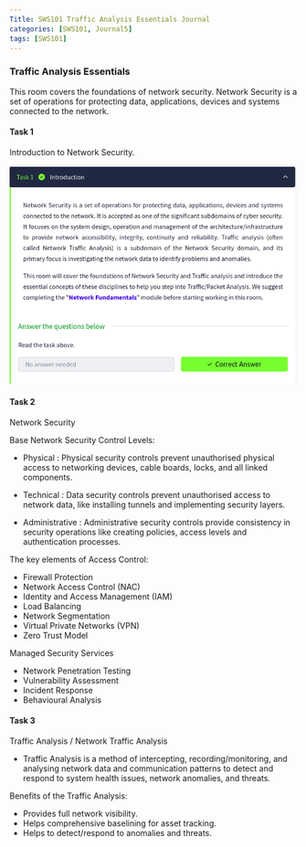 ```yaml
---
Title: SWS101 Traffic Analysis Essentials Journal
categories: [SWS101, Journal5]
tags: [SWS101]
---
```


### Traffic Analysis Essentials
This room covers the foundations of network security. Network Security is a set of operations for protecting data, applications, devices and systems connected to the network. 


#### Task 1
Introduction to Network Security.

![alt text](<../images/SWS101-images/Traffic Analysis Essentials/Screenshot from 2024-05-12 16-24-43.png>)

#### Task 2

Network Security

Base Network Security Control Levels:

- Physical : Physical security controls prevent unauthorised physical access to networking devices, cable boards, locks, and all linked components.

- Technical	: Data security controls prevent unauthorised access to network data, like installing tunnels and implementing security layers.

- Administrative : Administrative security controls provide consistency in security operations like creating policies, access levels and authentication processes.

The key elements of Access Control:

- Firewall Protection
- Network Access Control (NAC)
- Identity and Access Management (IAM)	
- Load Balancing	
- Network Segmentation
- Virtual Private Networks (VPN)
- Zero Trust Model	

Managed Security Services

- Network Penetration Testing 	
- Vulnerability Assessment	
- Incident Response
- Behavioural Analysis	

#### Task 3
Traffic Analysis / Network Traffic Analysis
- Traffic Analysis is a method of intercepting, recording/monitoring, and analysing network data and communication patterns to detect and respond to system health issues, network anomalies, and threats. 

Benefits of the Traffic Analysis:

- Provides full network visibility.
- Helps comprehensive baselining for asset tracking.
- Helps to detect/respond to anomalies and threats.
